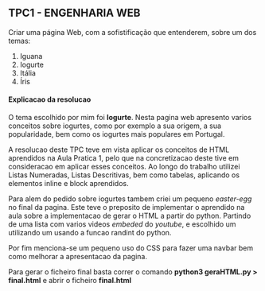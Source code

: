  <h2> TPC1 - ENGENHARIA WEB </h2>

Criar uma página Web, com a sofistificação que entenderem, sobre um dos
temas:

<ol>
<li>Iguana</li>
<li>Iogurte</li>
<li>Itália</li>
<li>Íris</li>
</ol>

<h4>Explicacao da resolucao</h4>
<p>O tema escolhido por mim foi <b>Iogurte</b>. Nesta pagina web apresento varios conceitos sobre iogurtes, como por exemplo a sua origem, a sua popularidade, bem como os iogurtes mais populares em Portugal.</p>
<p>A resolucao deste TPC teve em vista aplicar os conceitos de HTML aprendidos na Aula Pratica 1, pelo que na concretizacao deste tive em consideracao em aplicar esses conceitos.
Ao longo do trabalho utilizei Listas Numeradas, Listas Descritivas, bem como tabelas, aplicando os elementos inline e block aprendidos. </p>
<p>Para alem do pedido sobre iogurtes tambem criei um pequeno <i>easter-egg</i> no final da pagina. Este teve o preposito de implementar o aprendido na aula sobre a implementacao de gerar o HTML a partir do python. Partindo de uma lista com varios videos <i>embeded</i> do <i>youtube</i>, e escolhido um utilizando um usando a funcao randint do python.</p>
<p>Por fim menciona-se um pequeno uso do CSS para fazer uma navbar bem como melhorar a apresentacao da pagina.</p>

<p>Para gerar o ficheiro final basta correr o comando <b>python3 geraHTML.py > final.html</b> e abrir o ficheiro <b>final.html</b></p>

